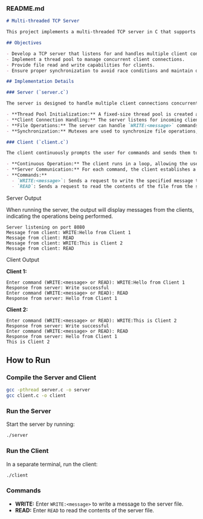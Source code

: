 ### README.md

```markdown
# Multi-threaded TCP Server

This project implements a multi-threaded TCP server in C that supports concurrent file read and write operations from multiple clients. The server uses a thread pool to handle multiple client connections efficiently and synchronizes file operations to maintain data integrity.

## Objectives

- Develop a TCP server that listens for and handles multiple client connections.
- Implement a thread pool to manage concurrent client connections.
- Provide file read and write capabilities for clients.
- Ensure proper synchronization to avoid race conditions and maintain data consistency.

## Implementation Details

### Server (`server.c`)

The server is designed to handle multiple client connections concurrently using a thread pool. It supports two primary operations requested by clients: writing to a file and reading from a file.

- **Thread Pool Initialization:** A fixed-size thread pool is created at the start of the server. Each thread waits for client connections and handles their requests.
- **Client Connection Handling:** The server listens for incoming client connections and assigns them to worker threads from the pool.
- **File Operations:** The server can handle `WRITE:<message>` commands to append messages to a file and `READ` commands to read the contents of the file.
- **Synchronization:** Mutexes are used to synchronize file operations, ensuring that only one thread accesses the file at a time to prevent race conditions and data corruption.

### Client (`client.c`)

The client continuously prompts the user for commands and sends them to the server. It supports two commands: writing a message to the file on the server and reading the contents of the file.

- **Continuous Operation:** The client runs in a loop, allowing the user to send multiple commands without exiting.
- **Server Communication:** For each command, the client establishes a new connection to the server, sends the command, and reads the response.
- **Commands:**
  - `WRITE:<message>`: Sends a request to write the specified message to the file on the server.
  - `READ`: Sends a request to read the contents of the file from the server.
```


Server Output

When running the server, the output will display messages from the clients, indicating the operations being performed.
```
Server listening on port 8080
Message from client: WRITE:Hello from Client 1
Message from client: READ
Message from client: WRITE:This is Client 2
Message from client: READ
```

Client Output

**Client 1:**

```
Enter command (WRITE:<message> or READ): WRITE:Hello from Client 1
Response from server: Write successful
Enter command (WRITE:<message> or READ): READ
Response from server: Hello from Client 1
```

**Client 2:**

```
Enter command (WRITE:<message> or READ): WRITE:This is Client 2
Response from server: Write successful
Enter command (WRITE:<message> or READ): READ
Response from server: Hello from Client 1
This is Client 2
```

## How to Run

### Compile the Server and Client

```sh
gcc -pthread server.c -o server
gcc client.c -o client
```

### Run the Server

Start the server by running:

```sh
./server
```

### Run the Client

In a separate terminal, run the client:

```sh
./client
```

### Commands

- **WRITE:** Enter `WRITE:<message>` to write a message to the server file.
- **READ:** Enter `READ` to read the contents of the server file.
